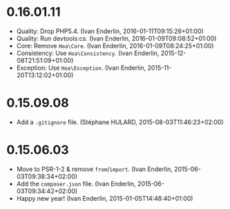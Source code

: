 # 0.16.01.11

  * Quality: Drop PHP5.4. (Ivan Enderlin, 2016-01-11T09:15:26+01:00)
  * Quality: Run devtools:cs. (Ivan Enderlin, 2016-01-09T09:08:52+01:00)
  * Core: Remove `Hoa\Core`. (Ivan Enderlin, 2016-01-09T08:24:25+01:00)
  * Consistency: Use `Hoa\Consistency`. (Ivan Enderlin, 2015-12-08T21:51:09+01:00)
  * Exception: Use `Hoa\Exception`. (Ivan Enderlin, 2015-11-20T13:12:02+01:00)

# 0.15.09.08

  * Add a `.gitignore` file. (Stéphane HULARD, 2015-08-03T11:46:23+02:00)

# 0.15.06.03

  * Move to PSR-1-2 & remove `from`/`import`. (Ivan Enderlin, 2015-06-03T09:38:34+02:00)
  * Add the `composer.json` file. (Ivan Enderlin, 2015-06-03T09:34:42+02:00)
  * Happy new year! (Ivan Enderlin, 2015-01-05T14:48:40+01:00)

